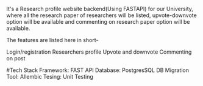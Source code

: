 It's a Research profile website backend(Using FASTAPI) for our University, where all the research paper of researchers will be listed, upvote-downvote option will be available and commenting on research paper option will be available.

The features are listed here in short-

Login/registration
Researchers profile
Upvote and downvote
Commenting on post

#Tech Stack
Framework: FAST API
Database: PostgresSQL
DB Migration Tool: Allembic
Tesing: Unit Testing
